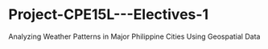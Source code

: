 # Project-CPE15L---Electives-1
Analyzing Weather Patterns in Major Philippine Cities Using Geospatial Data
